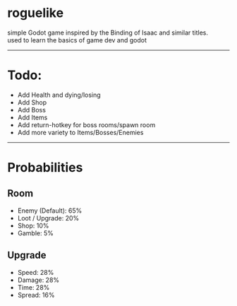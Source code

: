 # roguelike
 
simple Godot game inspired by the Binding of Isaac and similar titles.<br />
used to learn the basics of game dev and godot

--------------------------------------------

# Todo:
- Add Health and dying/losing
- Add Shop
- Add Boss
- Add Items
- Add return-hotkey for boss rooms/spawn room
- Add more variety to Items/Bosses/Enemies

--------------------------------------------
# Probabilities

## Room
- Enemy (Default): 65%
- Loot / Upgrade: 20%
- Shop: 10%
- Gamble: 5%

## Upgrade
- Speed: 28%
- Damage: 28%
- Time: 28%
- Spread: 16%
